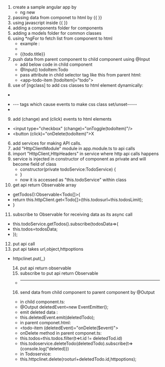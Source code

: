 1. create a sample angular app by 
    * ng new <app name> 
2. passing data from componet to html by {{  }}
3. using javascript inside {{ }}
4. adding a components folder for components
5. adding a models folder for common classes
6. using *ngFor to fetch list  from component to html 
   * example :
   * <li *ngFor="let todo of todos"> {{todo.title}} </li>
7. push data from parent component to child component using @Input
   * add below code in child component
    * @Input() todoItem:Todo
   * pass attribute in child selector tag like this from parent html:
    * <app-todo-item [todoItem]="todo"></app-todo-item>
8. use of [ngclass]  to add css classes to html element dynamically:
  * <div [ngClass]="setClasses()">
  *  --- tags which cause events to make css class set/unset-----
  * </div>
9. add  (change) and (click) events to html elements
  * <input type="checkbox" (change)="onToggle(todoItem)"/>
  * <button (click)="onDelete(todoItem)">X</button> 
6. add services  for making API calls.
7. add "HttpClientModule" module in app.module.ts to api calls
8. import "HttpClient,HttpHeaders" in service where http api calls happens
9. service is injected in constructor of component as private and will become field of class
   * constructor(private  todoService:TodoService) {
   * }
   * now it is accessed as "this.todoService" within class
10. get api return Observable array
   * getTodos():Observable<Todo[]>{ 
   * return this.httpClient.get<Todo[]>(this.todosurl+this.todosLimit);
   * }
11. subscribe to Observable for receiving data as its async call
   * this.todoService.getTodos().subscribe(todosData=>{
   * this.todos=todosData;
   * });
12. put api call 
13. put api takes url,object,httpoptions 
   * httpclinet.put(<url>,<object>,<httpoptions>)
14. put api return observable<any> 
15. subscribe to put api return Observable<any>

* -----------------------------------------------------------
16. send data from child component to parent component by @Output
   * in child component.ts:
   * @Output deletedEvent=new EventEmitter<Todo>();
   * emit deleted data :
   * this.deletedEvent.emit(deletedTodo);
   * in parent componet.html:
   * <todo-item (deletedEvent)="onDelete($event)"> </todo-item>
   * onDelete method in parent componet.ts:
   * this.todos=this.todos.filter(t=>t.id != deletedTod.id)
   * this.todoservice.deleteTodo(deletedTodo).subscribe(t=>{console.log("deleted)})
   * in Todoservice:
   * this.httpclinet.delete(rooturl+deletedTodo.id,httpoptions);
   



